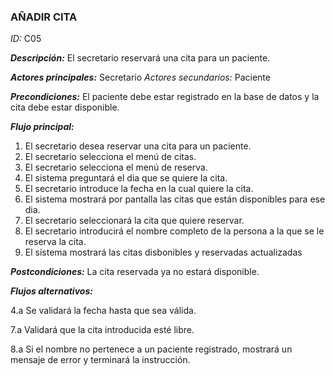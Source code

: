 ### **AÑADIR CITA** 
*ID:* C05	

__*Descripción:*__ El secretario reservará una cita para un paciente.

__*Actores principales:*__ Secretario       _*Actores secundarios:*_ Paciente

__*Precondiciones:*__
El paciente debe estar registrado en la base de datos y la cita debe estar disponible.

__*Flujo principal:*__ 
1. El secretario desea reservar una cita para un paciente.
2. El secretario selecciona el menú de citas.
3. El secretario selecciona el menú de reserva.
4. El sistema preguntará el dia que se quiere la cita.
5. El secretario introduce la fecha en la cual quiere la cita.
6. El sistema mostrará por pantalla las citas que están disponibles para ese dia.
7. El secretario seleccionará la cita que quiere reservar.
8. El secretario introducirá el nombre completo de la persona a la que se le reserva la cita.
9. El sistema mostrará las citas disbonibles y reservadas actualizadas

__*Postcondiciones:*__
La cita reservada ya no estará disponible.

__*Flujos alternativos:*__

4.a Se validará la fecha hasta que sea válida.

7.a Validará que la cita introducida esté libre.

8.a Si el nombre no pertenece a un paciente registrado, mostrará un mensaje de error y terminará la instrucción.

